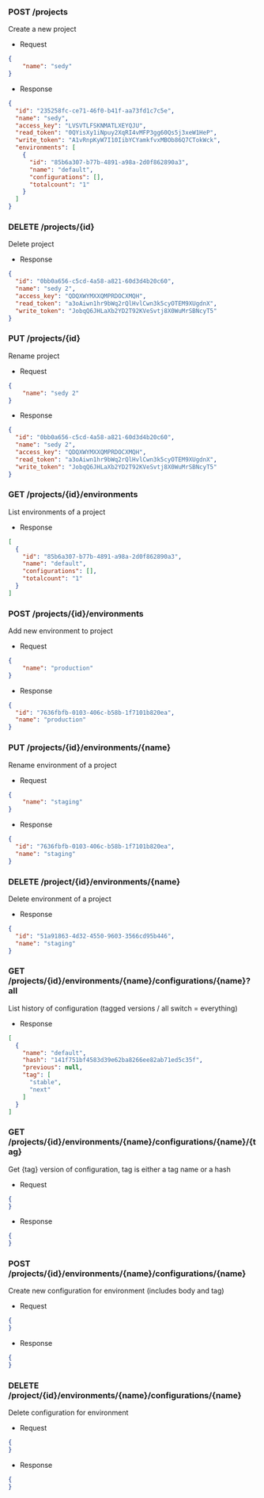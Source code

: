 ### POST /projects
Create a new project
- Request

```json
{
    "name": "sedy"
}
```

- Response

```json
{
  "id": "235258fc-ce71-46f0-b41f-aa73fd1c7c5e",
  "name": "sedy",
  "access_key": "LVSVTLFSKNMATLXEYQJU",
  "read_token": "0QYisXy1iNpuy2XqRI4vMFP3gg60Qs5j3xeW1HeP",
  "write_token": "A1vRnpKyW7I10IibYCYamkfvxMBOb86Q7CTokWck",
  "environments": [
    {
      "id": "85b6a307-b77b-4891-a98a-2d0f862890a3",
      "name": "default",
      "configurations": [],
      "totalcount": "1"
    }
  ]
}
```

### DELETE /projects/{id}
Delete project
- Response

```json
{
  "id": "0bb0a656-c5cd-4a58-a821-60d3d4b20c60",
  "name": "sedy 2",
  "access_key": "QDQXWYMXXQMPRDOCXMQH",
  "read_token": "a3oAiwn1hr9bWq2rQlHvlCwn3k5cyOTEM9XUgdnX",
  "write_token": "JobqQ6JHLaXb2YD2T92KVeSvtj8X0WuMrSBNcyT5"
}
```
### PUT /projects/{id}
Rename project
- Request

```json
{
	"name": "sedy 2"
}
```

- Response

```json
{
  "id": "0bb0a656-c5cd-4a58-a821-60d3d4b20c60",
  "name": "sedy 2",
  "access_key": "QDQXWYMXXQMPRDOCXMQH",
  "read_token": "a3oAiwn1hr9bWq2rQlHvlCwn3k5cyOTEM9XUgdnX",
  "write_token": "JobqQ6JHLaXb2YD2T92KVeSvtj8X0WuMrSBNcyT5"
}
```
### GET /projects/{id}/environments
List environments of a project
- Response

```json
[
  {
    "id": "85b6a307-b77b-4891-a98a-2d0f862890a3",
    "name": "default",
    "configurations": [],
    "totalcount": "1"
  }
]
```
### POST /projects/{id}/environments
Add new environment to project
- Request

```json
{
    "name": "production"
}
```

- Response

```json
{
  "id": "7636fbfb-0103-406c-b58b-1f7101b820ea",
  "name": "production"
}
```
### PUT /projects/{id}/environments/{name}
Rename environment of a project
- Request

```json
{
	"name": "staging"
}
```

- Response

```json
{
  "id": "7636fbfb-0103-406c-b58b-1f7101b820ea",
  "name": "staging"
}
```
### DELETE /project/{id}/environments/{name}
Delete environment of a project
- Response

```json
{
  "id": "51a91863-4d32-4550-9603-3566cd95b446",
  "name": "staging"
}
```
### GET /projects/{id}/environments/{name}/configurations/{name}?all
List history of configuration (tagged versions / all switch = everything)
- Response

```json
[
  {
    "name": "default",
    "hash": "141f751bf4583d39e62ba8266ee82ab71ed5c35f",
    "previous": null,
    "tag": [
      "stable",
      "next"
    ]
  }
]
```
### GET /projects/{id}/environments/{name}/configurations/{name}/{tag}
Get {tag} version of configuration, tag is either a tag name or a hash
- Request

```json
{
}
```

- Response

```json
{
}
```
### POST /projects/{id}/environments/{name}/configurations/{name}
Create new configuration for environment (includes body and tag)
- Request

```json
{
}
```

- Response

```json
{
}
```
### DELETE /project/{id}/environments/{name}/configurations/{name}
Delete configuration for environment
- Request

```json
{
}
```

- Response

```json
{
}
```
